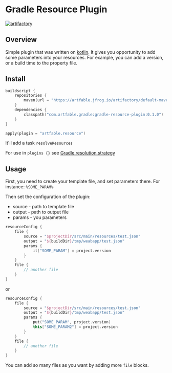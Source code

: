 # Gradle Resource Plugin
[ ![artifactory](https://img.shields.io/badge/Artifactory-v0.1.0-green) ](https://artfable.jfrog.io/ui/packages/gav:%2F%2Fcom.artfable.gradle:gradle-resource-plugin)

## Overview
Simple plugin that was written on [kotlin](https://kotlinlang.org). It gives you opportunity to add some parameters into your resources. 
For example, you can add a version, or a build time to the property file. 

## Install
```kotlin
buildscript {
    repositories {
        maven(url = "https://artfable.jfrog.io/artifactory/default-maven-local")
    }
    dependencies {
        classpath("com.artfable.gradle:gradle-resource-plugin:0.1.0")
    }
}

apply(plugin = "artfable.resource")
```

It'll add a task `resolveResources`

For use in `plugins {}` see [Gradle resolution strategy](https://docs.gradle.org/current/userguide/custom_plugins.html#note_for_plugins_published_without_java_gradle_plugin)

## Usage
First, you need to create your template file, and set parameters there. For instance: `%SOME_PARAM%` 

Then set the configuration of the plugin:
+ source - path to template file
+ output - path to output file
+ params - you parameters

```groovy
resourceConfig {
    file {
        source = "$projectDir/src/main/resources/test.json"
        output = "${buildDir}/tmp/weabapp/test.json"
        params {
            it["SOME_PARAM"] = project.version
        }
    }
    file {
        // another file
    }
}
```
or
```kotlin
resourceConfig {
    file {
        source = "$projectDir/src/main/resources/test.json"
        output = "${buildDir}/tmp/weabapp/test.json"
        params {
            put("SOME_PARAM", project.version)
            this["SOME_PARAM2"] = project.version
        }
    }
    file {
        // another file
    }
}
```

You can add so many files as you want by adding more `file` blocks.